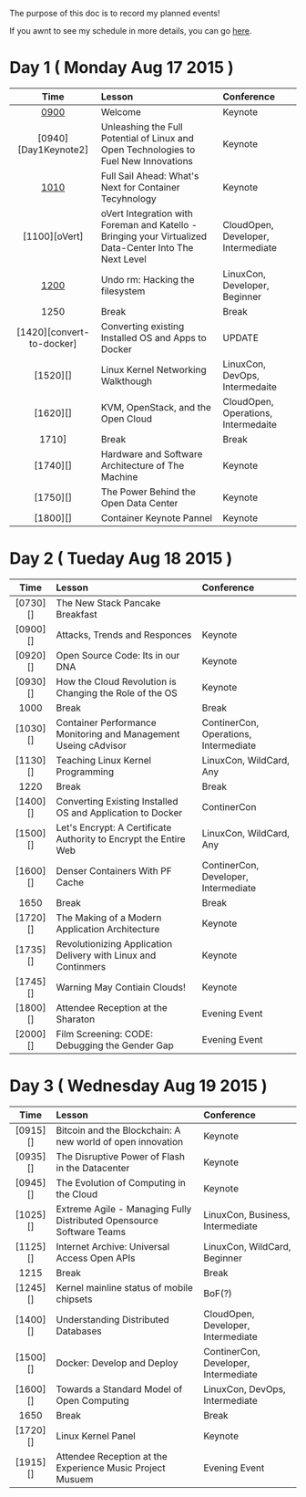 The purpose of this doc is to record my planned events!

If you awnt to see my schedule in more details, you can go [here][MyScheduel].

# Day 1 ( Monday Aug 17 2015 )
| Time | Lesson | Conference |
|:----:|:-------|:-----------|
|[0900][Day1Keynote1]| Welcome | Keynote |
|[0940][Day1Keynote2]| Unleashing the Full Potential of Linux and Open Technologies to Fuel New Innovations | Keynote |
|[1010][Day1Keynote3]| Full Sail Ahead: What's Next for Container Tecyhnology | Keynote |
|[1100][oVert]| oVert Integration with Foreman and Katello - Bringing your Virtualized Data-Center Into The Next Level | CloudOpen, Developer, Intermediate |
|[1200][unrm]| Undo rm: Hacking the filesystem | LinuxCon, Developer, Beginner |
|1250| Break | Break |
|[1420][convert-to-docker]| Converting existing Installed OS and Apps to Docker| UPDATE |
|[1520][]| Linux Kernel Networking Walkthough | LinuxCon, DevOps, Intermedaite |
|[1620][]| KVM, OpenStack, and the Open Cloud | CloudOpen, Operations, Intermedaite |
|1710]| Break | Break |
|[1740][]| Hardware and Software Architecture of The Machine | Keynote |
|[1750][]| The Power Behind the Open Data Center | Keynote |
|[1800][]| Container Keynote Pannel | Keynote |


# Day 2 ( Tueday Aug 18 2015 )
| Time | Lesson | Conference |
|:----:|:-------|:-----------|
|[0730][]| The New Stack Pancake Breakfast |
|[0900][]| Attacks, Trends and Responces | Keynote |
|[0920][]| Open Source Code: Its in our DNA | Keynote |
|[0930][]| How the Cloud Revolution is Changing the Role of the OS | Keynote |
|1000| Break | Break |
|[1030][]| Container Performance Monitoring and Management Useing cAdvisor | ContinerCon, Operations, Intermediate |
|[1130][]| Teaching Linux Kernel Programming | LinuxCon, WildCard, Any |
|1220| Break | Break |
|[1400][]| Converting Existing Installed OS and Application to Docker | ContinerCon |
|[1500][]| Let's Encrypt: A Certificate Authority to Encrypt the Entire Web | LinuxCon, WildCard, Any |
|[1600][]| Denser Containers With PF Cache | ContinerCon, Developer, Intermediate |
|1650| Break | Break |
|[1720][]| The Making of a Modern Application Architecture | Keynote |
|[1735][]| Revolutionizing Application Delivery with Linux and Continmers | Keynote |
|[1745][]| Warning May Contiain Clouds! | Keynote |
|[1800][]| Attendee Reception at the Sharaton | Evening Event |
|[2000][]| Film Screening: CODE: Debugging the Gender Gap | Evening Event |

# Day 3 ( Wednesday Aug 19 2015 )
| Time | Lesson | Conference |
|:----:|:-------|:-----------|
|[0915][]| Bitcoin and the Blockchain: A new world of open innovation | Keynote |
|[0935][]| The Disruptive Power of Flash in the Datacenter | Keynote |
|[0945][]| The Evolution of Computing in the Cloud | Keynote |
|[1025][]| Extreme Agile - Managing Fully Distributed Opensource Software Teams | LinuxCon, Business, Intermediate | 
|[1125][]| Internet Archive: Universal Access Open APIs | LinuxCon, WildCard, Beginner |
|1215| Break | Break |
|[1245][]| Kernel mainline status of mobile chipsets | BoF(?) |
|[1400][]| Understanding Distributed Databases | CloudOpen, Developer, Intermediate |
|[1500][]| Docker: Develop and Deploy | ContinerCon, Developer, Intermediate |
|[1600][]| Towards a Standard Model of Open Computing | LinuxCon, DevOps, Intermediate |
|1650| Break | Break |
|[1720][]| Linux Kernel Panel | Keynote |
|[1915][]| Attendee Reception at the Experience Music Project Musuem | Evening Event |

[MyScheduel]: https://lccocc2015.sched.org/chase28
[Day1Keynote1]: 
[Day1Keynote2]: 
[Day1Keynote3]: 
[oVert]: 
[unrm]: 
[convert-to-docker]: 
